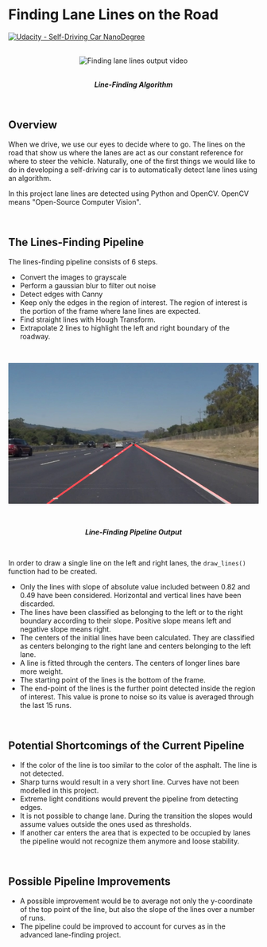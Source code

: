 # **Finding Lane Lines on the Road** 
[![Udacity - Self-Driving Car NanoDegree](https://s3.amazonaws.com/udacity-sdc/github/shield-carnd.svg)](http://www.udacity.com/drive)

<br>

<div align="center">
    <img src="https://github.com/EdoardoCocconi/Udacity-Self-Driving-Car-Nanodegree/blob/master/Assets/FindingLaneLines.gif" alt="Finding lane lines output video" />
</div>

<br>

<p align="center">
  <b><i>Line-Finding Algorithm</i></b>
</p>

<br>

Overview
---

When we drive, we use our eyes to decide where to go.  The lines on the road that show us where the lanes are act as our constant reference for where to steer the vehicle.  Naturally, one of the first things we would like to do in developing a self-driving car is to automatically detect lane lines using an algorithm.

In this project lane lines are detected using Python and OpenCV.  OpenCV means "Open-Source Computer Vision".

<br>

## The Lines-Finding Pipeline

The lines-finding pipeline consists of 6 steps.  
* Convert the images to grayscale
* Perform a gaussian blur to filter out noise
* Detect edges with Canny
* Keep only the edges in the region of interest. The region of interest is the portion of the frame where lane lines are expected.
* Find straight lines with Hough Transform.
* Extrapolate 2 lines to highlight the left and right boundary of the roadway.

<br>

![Final Result](./test_images/outputsolidWhiteRight.jpg)

<br>

<p align="center">
  <b><i>Line-Finding Pipeline Output</i></b>
</p>

<br>

In order to draw a single line on the left and right lanes, the `draw_lines()` function had to be created.
* Only the lines with slope of absolute value included between 0.82 and 0.49 have been considered. Horizontal and vertical lines have been discarded.
* The lines have been classified as belonging to the left or to the right boundary according to their slope. Positive slope means left and negative slope means right.
* The centers of the initial lines have been calculated. They are classified as centers belonging to the right lane and centers belonging to the left lane.
* A line is fitted through the centers. The centers of longer lines bare more weight.
* The starting point of the lines is the bottom of the frame.
* The end-point of the lines is the further point detected inside the region of interest. This value is prone to noise so its value is averaged through the last 15 runs.

<br>

## Potential Shortcomings of the Current Pipeline

* If the color of the line is too similar to the color of the asphalt. The line is not detected.
* Sharp turns would result in a very short line. Curves have not been modelled in this project.
* Extreme light conditions would prevent the pipeline from detecting edges.
* It is not possible to change lane. During the transition the slopes would assume values outside the ones used as thresholds.
* If another car enters the area that is expected to be occupied by lanes the pipeline would not recognize them anymore and loose stability.  

<br>

## Possible Pipeline Improvements

* A possible improvement would be to average not only the y-coordinate of the top point of the line, but also the slope of the lines over a number of runs.
* The pipeline could be improved to account for curves as in the advanced lane-finding project. 
